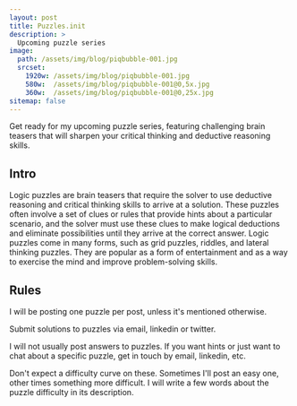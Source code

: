 ```yaml
---
layout: post
title: Puzzles.init
description: >
  Upcoming puzzle series
image:
  path: /assets/img/blog/piqbubble-001.jpg
  srcset:
    1920w: /assets/img/blog/piqbubble-001.jpg
    580w:  /assets/img/blog/piqbubble-001@0,5x.jpg
    360w:  /assets/img/blog/piqbubble-001@0,25x.jpg
sitemap: false
---
```


Get ready for my upcoming puzzle series, featuring challenging brain teasers that will sharpen your critical thinking and deductive reasoning skills.

## Intro

Logic puzzles are brain teasers that require the solver to use deductive reasoning and critical thinking skills to arrive at a solution. These puzzles often involve a set of clues or rules that provide hints about a particular scenario, and the solver must use these clues to make logical deductions and eliminate possibilities until they arrive at the correct answer. Logic puzzles come in many forms, such as grid puzzles, riddles, and lateral thinking puzzles. They are popular as a form of entertainment and as a way to exercise the mind and improve problem-solving skills.

## Rules

I will be posting one puzzle per post, unless it's mentioned otherwise.

Submit solutions to puzzles via email, linkedin or twitter. 

I will not usually post answers to puzzles. If you want hints or just want to chat about a specific puzzle, get in touch by email, linkedin, etc.

Don't expect a difficulty curve on these. Sometimes I'll post an easy one, other times something more difficult. I will write a few words about the puzzle difficulty in its description.
